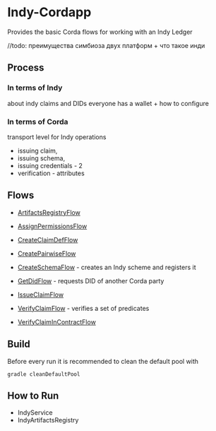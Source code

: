 # Indy-Cordapp

Provides the basic Corda flows for working with an Indy Ledger

//todo: преимущества симбиоза двух платформ + что такое инди

## Process

### In terms of Indy
about indy claims and DIDs
everyone has a wallet + how to configure


### In terms of Corda

transport level for Indy operations
- issuing claim, 
- issuing schema, 
- issuing credentials - 2 
- verification - attributes


## Flows


- [ArtifactsRegistryFlow](com.luxoft.blockchainlab.corda.hyperledger.indy.flow.ArtifactsRegistryFlow)

- [AssignPermissionsFlow](com.luxoft.blockchainlab.corda.hyperledger.indy.flow.AssignPermissionsFlow)

- [CreateClaimDefFlow](com.luxoft.blockchainlab.corda.hyperledger.indy.flow.CreateClaimDefFlow)

- [CreatePairwiseFlow](com.luxoft.blockchainlab.corda.hyperledger.indy.flow.CreatePairwiseFlow)

- [CreateSchemaFlow](com.luxoft.blockchainlab.corda.hyperledger.indy.flow.CreateSchemaFlow) - creates an Indy scheme and registers it

- [GetDidFlow](com.luxoft.blockchainlab.corda.hyperledger.indy.flow.GetDidFlow) -  requests DID of another Corda party

- [IssueClaimFlow](com.luxoft.blockchainlab.corda.hyperledger.indy.flow.IssueClaimFlow)

- [VerifyClaimFlow](com.luxoft.blockchainlab.corda.hyperledger.indy.flow.VerifyClaimFlow) - verifies a set of predicates

- [VerifyClaimInContractFlow](com.luxoft.blockchainlab.corda.hyperledger.indy.flow.VerifyClaimInContractFlow)



## Build

Before every run it is recommended to clean the default pool with 

    gradle cleanDefaultPool
    

## How to Run

- IndyService
- IndyArtifactsRegistry
